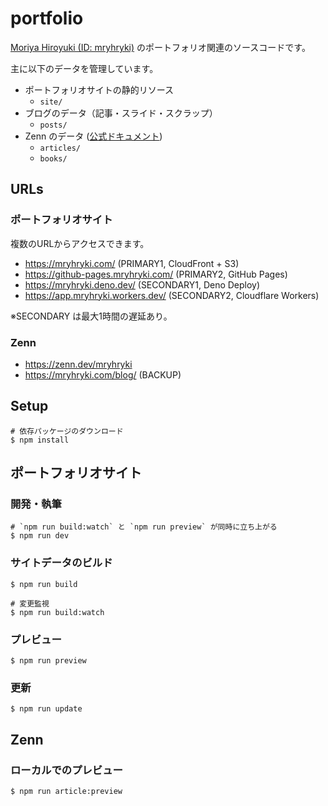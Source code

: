 # portfolio

[Moriya Hiroyuki (ID: mryhryki)](https://github.com/mryhryki) のポートフォリオ関連のソースコードです。

主に以下のデータを管理しています。

- ポートフォリオサイトの静的リソース
  - `site/`
- ブログのデータ（記事・スライド・スクラップ）
  - `posts/`
- Zenn のデータ ([公式ドキュメント](https://zenn.dev/zenn/articles/connect-to-github))
  - `articles/`
  - `books/`

## URLs

### ポートフォリオサイト

複数のURLからアクセスできます。

- https://mryhryki.com/ (PRIMARY1, CloudFront + S3)
- https://github-pages.mryhryki.com/ (PRIMARY2, GitHub Pages)
- https://mryhryki.deno.dev/ (SECONDARY1, Deno Deploy)
- https://app.mryhryki.workers.dev/ (SECONDARY2, Cloudflare Workers)

※SECONDARY は最大1時間の遅延あり。

### Zenn

- https://zenn.dev/mryhryki
- https://mryhryki.com/blog/ (BACKUP)

## Setup

```shell
# 依存パッケージのダウンロード
$ npm install
```

## ポートフォリオサイト

### 開発・執筆

```shell
# `npm run build:watch` と `npm run preview` が同時に立ち上がる
$ npm run dev
```

### サイトデータのビルド

```shell
$ npm run build

# 変更監視
$ npm run build:watch
```

### プレビュー

```shell
$ npm run preview
```

### 更新

```shell
$ npm run update
```

## Zenn

### ローカルでのプレビュー

```shell
$ npm run article:preview
```
